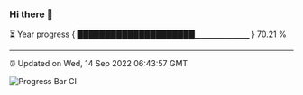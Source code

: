 ### Hi there 👋

⏳ Year progress { █████████████████████▁▁▁▁▁▁▁▁▁ } 70.21 %

---

⏰ Updated on Wed, 14 Sep 2022 06:43:57 GMT

![Progress Bar CI](https://github.com/Shyam-Makwana/GitHub-Actions-Demo/workflows/Progress%20Bar%20CI/badge.svg)
